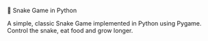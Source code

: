🐍 Snake Game in Python

A simple, classic Snake Game implemented in Python using Pygame. Control the snake, eat food and grow longer.

